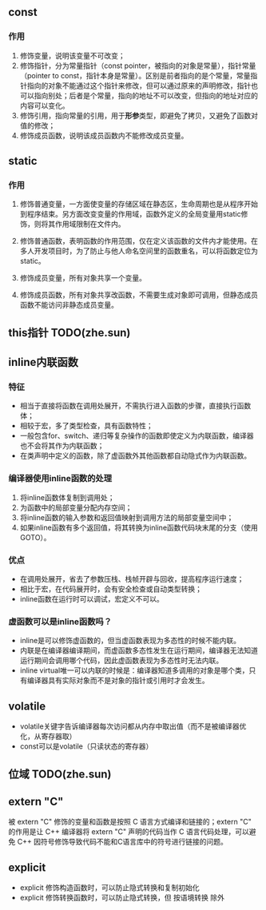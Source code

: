 ## const

### 作用

1. 修饰变量，说明该变量不可改变；
2. 修饰指针，分为常量指针（const pointer，被指向的对象是常量），指针常量（pointer to const，指针本身是常量）。区别是前者指向的是个常量，常量指针指向的对象不能通过这个指针来修改，但可以通过原来的声明修改，指针也可以指向别处；后者是个常量，指向的地址不可以改变，但指向的地址对应的内容可以变化。
3. 修饰引用，指向常量的引用，用于**形参**类型，即避免了拷贝，又避免了函数对值的修改；
4. 修饰成员函数，说明该成员函数内不能修改成员变量。

## static
### 作用

1. 修饰普通变量，一方面使变量的存储区域在静态区，生命周期也是从程序开始到程序结束。另方面改变变量的作用域，函数外定义的全局变量用static修饰，则将其作用域限制在文件内。

2. 修饰普通函数，表明函数的作用范围，仅在定义该函数的文件内才能使用。在多人开发项目时，为了防止与他人命名空间里的函数重名，可以将函数定位为 static。

3. 修饰成员变量，所有对象共享一个变量。

4. 修饰成员函数，所有对象共享改函数，不需要生成对象即可调用，但静态成员函数不能访问非静态成员变量。

## this指针 TODO(zhe.sun)

## inline内联函数
### 特征
- 相当于直接将函数在调用处展开，不需执行进入函数的步骤，直接执行函数体；
- 相较于宏，多了类型检查，具有函数特性；
- 一般包含for、switch、递归等复杂操作的函数即使定义为内联函数，编译器也不会将其作为内联函数；
- 在类声明中定义的函数，除了虚函数外其他函数都自动隐式作为内联函数。
### 编译器使用inline函数的处理
1. 将inline函数体复制到调用处；
2. 为函数中的局部变量分配内存空间；
3. 将inline函数的输入参数和返回值映射到调用方法的局部变量空间中；
4. 如果inline函数有多个返回值，将其转换为inline函数代码块末尾的分支（使用GOTO）。
### 优点
- 在调用处展开，省去了参数压栈、栈帧开辟与回收，提高程序运行速度；
- 相比于宏，在代码展开时，会有安全检查或自动类型转换；
- inline函数在运行时可以调试，宏定义不可以。

### 虚函数可以是inline函数吗？
- inline是可以修饰虚函数的，但当虚函数表现为多态性的时候不能内联。
- 内联是在编译器编译期间，而虚函数多态性发生在运行期间，编译器无法知道运行期间会调用哪个代码，因此虚函数表现为多态性时无法内联。
- inline virtual唯一可以内联的时候是：编译器知道多调用的对象是哪个类，只有编译器具有实际对象而不是对象的指针或引用时才会发生。

## volatile
- volatile关键字告诉编译器每次访问都从内存中取出值（而不是被编译器优化，从寄存器取）
- const可以是volatile（只读状态的寄存器）

## 位域 TODO(zhe.sun)

## extern "C"
被 extern "C" 修饰的变量和函数是按照 C 语言方式编译和链接的；extern "C" 的作用是让 C++ 编译器将 extern "C" 声明的代码当作 C 语言代码处理，可以避免 C++ 因符号修饰导致代码不能和C语言库中的符号进行链接的问题。

## explicit
- explicit 修饰构造函数时，可以防止隐式转换和复制初始化
- explicit 修饰转换函数时，可以防止隐式转换，但 按语境转换 除外



